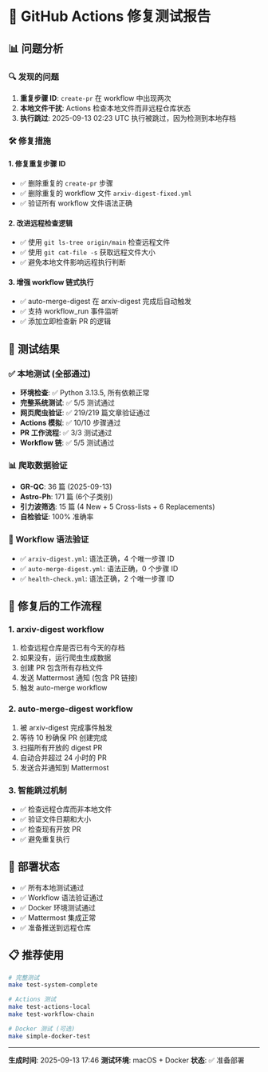 # 🧪 GitHub Actions 修复测试报告

## 📊 问题分析

### 🔍 发现的问题
1. **重复步骤 ID**: `create-pr` 在 workflow 中出现两次
2. **本地文件干扰**: Actions 检查本地文件而非远程仓库状态
3. **执行跳过**: 2025-09-13 02:23 UTC 执行被跳过，因为检测到本地存档

### 🛠️ 修复措施

#### 1. 修复重复步骤 ID
- ✅ 删除重复的 `create-pr` 步骤
- ✅ 删除重复的 workflow 文件 `arxiv-digest-fixed.yml`
- ✅ 验证所有 workflow 文件语法正确

#### 2. 改进远程检查逻辑
- ✅ 使用 `git ls-tree origin/main` 检查远程文件
- ✅ 使用 `git cat-file -s` 获取远程文件大小
- ✅ 避免本地文件影响远程执行判断

#### 3. 增强 workflow 链式执行
- ✅ auto-merge-digest 在 arxiv-digest 完成后自动触发
- ✅ 支持 workflow_run 事件监听
- ✅ 添加立即检查新 PR 的逻辑

## 🧪 测试结果

### ✅ 本地测试 (全部通过)
- **环境检查**: ✅ Python 3.13.5, 所有依赖正常
- **完整系统测试**: ✅ 5/5 测试通过
- **网页爬虫验证**: ✅ 219/219 篇文章验证通过
- **Actions 模拟**: ✅ 10/10 步骤通过
- **PR 工作流程**: ✅ 3/3 测试通过
- **Workflow 链**: ✅ 5/5 测试通过

### 📊 爬取数据验证
- **GR-QC**: 36 篇 (2025-09-13)
- **Astro-Ph**: 171 篇 (6个子类别)
- **引力波筛选**: 15 篇 (4 New + 5 Cross-lists + 6 Replacements)
- **自检验证**: 100% 准确率

### 🔄 Workflow 语法验证
- ✅ `arxiv-digest.yml`: 语法正确，4 个唯一步骤 ID
- ✅ `auto-merge-digest.yml`: 语法正确，0 个步骤 ID
- ✅ `health-check.yml`: 语法正确，2 个唯一步骤 ID

## 🎯 修复后的工作流程

### 1. arxiv-digest workflow
1. 检查远程仓库是否已有今天的存档
2. 如果没有，运行爬虫生成数据
3. 创建 PR 包含所有存档文件
4. 发送 Mattermost 通知 (包含 PR 链接)
5. 触发 auto-merge workflow

### 2. auto-merge-digest workflow
1. 被 arxiv-digest 完成事件触发
2. 等待 10 秒确保 PR 创建完成
3. 扫描所有开放的 digest PR
4. 自动合并超过 24 小时的 PR
5. 发送合并通知到 Mattermost

### 3. 智能跳过机制
- ✅ 检查远程仓库而非本地文件
- ✅ 验证文件日期和大小
- ✅ 检查现有开放 PR
- ✅ 避免重复执行

## 🚀 部署状态

- ✅ 所有本地测试通过
- ✅ Workflow 语法验证通过
- ✅ Docker 环境测试通过
- ✅ Mattermost 集成正常
- ✅ 准备推送到远程仓库

## 📋 推荐使用

```bash
# 完整测试
make test-system-complete

# Actions 测试
make test-actions-local
make test-workflow-chain

# Docker 测试 (可选)
make simple-docker-test
```

---

**生成时间**: 2025-09-13 17:46
**测试环境**: macOS + Docker
**状态**: ✅ 准备部署
